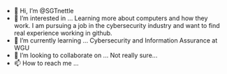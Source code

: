 - 👋 Hi, I’m @SGTnettle
- 👀 I’m interested in ... Learning more about computers and how they work. I am pursuing a job in the cybersecurity industry and want to find real experience working in github.
- 🌱 I’m currently learning ... Cybersecurity and Information Assurance at WGU
- 💞️ I’m looking to collaborate on ... Not really sure...
- 📫 How to reach me ...

<!---
SGTnettle/SGTnettle is a ✨ special ✨ repository because its `README.md` (this file) appears on your GitHub profile.
You can click the Preview link to take a look at your changes.
--->
